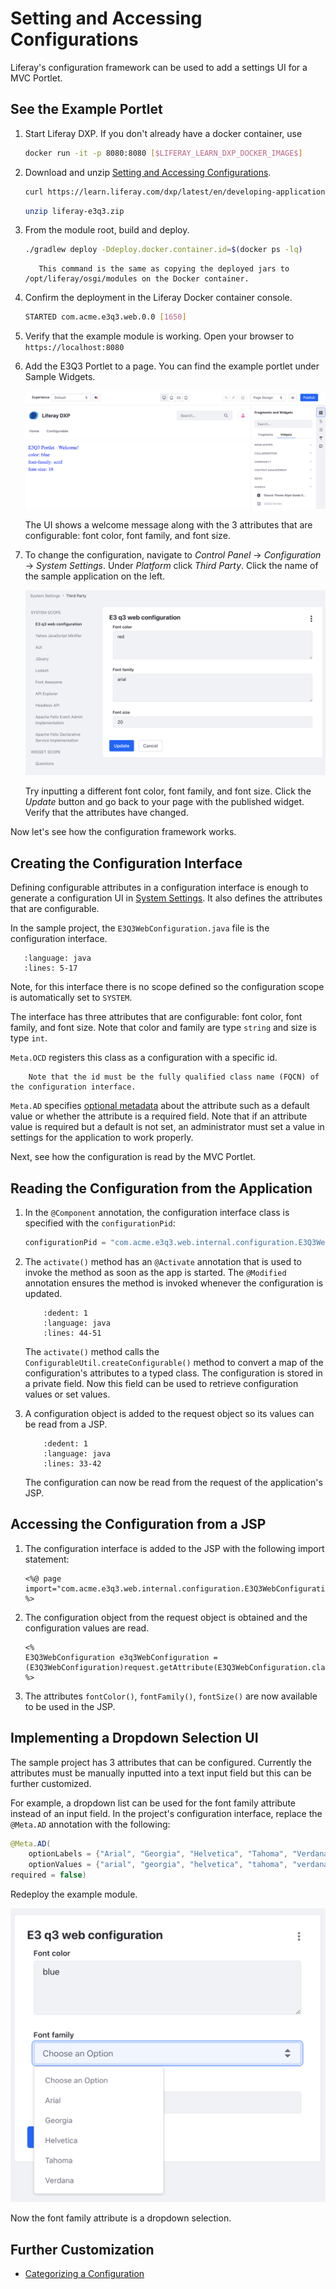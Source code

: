 # Setting and Accessing Configurations

Liferay's configuration framework can be used to add a settings UI for a MVC Portlet.

## See the Example Portlet

1. Start Liferay DXP. If you don't already have a docker container, use

    ```bash
    docker run -it -p 8080:8080 [$LIFERAY_LEARN_DXP_DOCKER_IMAGE$]
    ```
1. Download and unzip [Setting and Accessing Configurations](./liferay-e3q3.zip).

    ```bash
    curl https://learn.liferay.com/dxp/latest/en/developing-applications/core-frameworks/configurable-application/liferay-e3q3.zip -O
    ```

    ```bash
    unzip liferay-e3q3.zip
    ```

1. From the module root, build and deploy.

    ```bash
    ./gradlew deploy -Ddeploy.docker.container.id=$(docker ps -lq)
    ```

    ```note::
       This command is the same as copying the deployed jars to /opt/liferay/osgi/modules on the Docker container.
    ```

1. Confirm the deployment in the Liferay Docker container console.

    ```bash
    STARTED com.acme.e3q3.web.0.0 [1650]

1. Verify that the example module is working. Open your browser to `https://localhost:8080`

1. Add the E3Q3 Portlet to a page. You can find the example portlet under Sample Widgets.

    ![Add the E3Q3 Portlet to a page.](./setting-and-accessing-configurations/images/01.png)

    The UI shows a welcome message along with the 3 attributes that are configurable: font color, font family, and font size.

1. To change the configuration, navigate to *Control Panel* &rarr; *Configuration* &rarr; *System Settings*. Under *Platform* click *Third Party*. Click the name of the sample application on the left.

    ![Click the name of the application in the Third Party list.](./setting-and-accessing-configurations/images/02.png)

    Try inputting a different font color, font family, and font size. Click the *Update* button and go back to your page with the published widget. Verify that the attributes have changed.

Now let's see how the configuration framework works.

## Creating the Configuration Interface

Defining configurable attributes in a configuration interface is enough to generate a configuration UI in [System Settings](../../../system-administration/configuring-liferay/system-settings.md). It also defines the attributes that are configurable.

In the sample project, the `E3Q3WebConfiguration.java` file is the configuration interface. 

```literalinclude:: ./setting-and-accessing-configurations/resources/liferay-e3q3.zip/e3q3-web/src/main/java/com/acme/e3q3/web/internal/configuration/E3Q3WebConfiguration.java
   :language: java
   :lines: 5-17
```

Note, for this interface there is no scope defined so the configuration scope is automatically set to `SYSTEM`.

The interface has three attributes that are configurable: font color, font family, and font size. Note that color and family are type `string` and size is type `int`.

`Meta.OCD` registers this class as a configuration with a specific id. 

```important::
    Note that the id must be the fully qualified class name (FQCN) of the configuration interface.
```

`Meta.AD` specifies [optional metadata](http://bnd.bndtools.org/chapters/210-metatype.html) about the attribute such as a default value or whether the attribute is a required field. Note that if an attribute value is required but a default is not set, an administrator must set a value in settings for the application to work properly.

Next, see how the configuration is read by the MVC Portlet.

## Reading the Configuration from the Application

1. In the `@Component` annotation, the configuration interface class is specified with the `configurationPid`:

    ```java
    configurationPid = "com.acme.e3q3.web.internal.configuration.E3Q3WebConfiguration"
    ```

1. The `activate()` method has an `@Activate` annotation that is used to invoke the method as soon as the app is started. The `@Modified` annotation ensures the method is invoked whenever the configuration is updated.

    ```literalinclude:: ./setting-and-accessing-configurations/resources/liferay-e3q3.zip/e3q3-web/src/main/java/com/acme/e3q3/web/internal/portlet/E3Q3Portlet.java
        :dedent: 1
        :language: java
        :lines: 44-51
    ```

    The `activate()` method calls the `ConfigurableUtil.createConfigurable()` method to convert a map of the configuration's attributes to a typed class. The configuration is stored in a private field. Now this field can be used to retrieve configuration values or set values.

1. A configuration object is added to the request object so its values can be read from a JSP. 

    ```literalinclude:: ./setting-and-accessing-configurations/resources/liferay-e3q3.zip/e3q3-web/src/main/java/com/acme/e3q3/web/internal/portlet/E3Q3Portlet.java
        :dedent: 1
        :language: java
        :lines: 33-42
    ``` 

    The configuration can now be read from the request of the application's JSP.

## Accessing the Configuration from a JSP

1. The configuration interface is added to the JSP with the following import statement:

    ```markup
    <%@ page import="com.acme.e3q3.web.internal.configuration.E3Q3WebConfiguration" %>
    ```

1. The configuration object from the request object is obtained and the configuration values are read.

    ```markup
    <%
    E3Q3WebConfiguration e3q3WebConfiguration = (E3Q3WebConfiguration)request.getAttribute(E3Q3WebConfiguration.class.getName());
    %>
    ```

1. The attributes `fontColor()`, `fontFamily()`, `fontSize()` are now available to be used in the JSP. 

## Implementing a Dropdown Selection UI

The sample project has 3 attributes that can be configured. Currently the attributes must be manually inputted into a text input field but this can be further customized.

For example, a dropdown list can be used for the font family attribute instead of an input field. In the project's configuration interface, replace the `@Meta.AD` annotation with the following:

```java
@Meta.AD(
	optionLabels = {"Arial", "Georgia", "Helvetica", "Tahoma", "Verdana"},
	optionValues = {"arial", "georgia", "helvetica", "tahoma", "verdana"},
required = false)
```

Redeploy the example module.

![The font familly is now a dropdown selection.](./setting-and-accessing-configurations/images/03.png)

Now the font family attribute is a dropdown selection.

## Further Customization

* [Categorizing a Configuration](./categorizing-a-configuration.md)